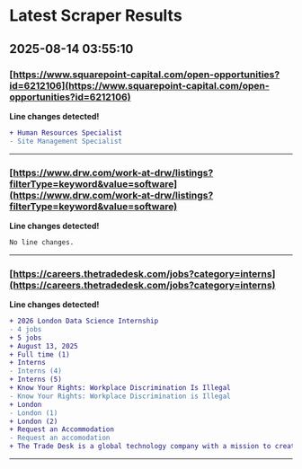 # Latest Scraper Results

## 2025-08-14 03:55:10

### [https://www.squarepoint-capital.com/open-opportunities?id=6212106](https://www.squarepoint-capital.com/open-opportunities?id=6212106)

**Line changes detected!**

```diff
+ Human Resources Specialist
- Site Management Specialist
```

---
### [https://www.drw.com/work-at-drw/listings?filterType=keyword&value=software](https://www.drw.com/work-at-drw/listings?filterType=keyword&value=software)

**Line changes detected!**

```diff
No line changes.
```

---
### [https://careers.thetradedesk.com/jobs?category=interns](https://careers.thetradedesk.com/jobs?category=interns)

**Line changes detected!**

```diff
+ 2026 London Data Science Internship
- 4 jobs
+ 5 jobs
+ August 13, 2025
+ Full time (1)
+ Interns
- Interns (4)
+ Interns (5)
+ Know Your Rights: Workplace Discrimination Is Illegal
- Know Your Rights: Workplace Discrimination is Illegal
+ London
- London (1)
+ London (2)
+ Request an Accommodation
- Request an accomodation
+ The Trade Desk is a global technology company with a mission to create a better, more open internet for everyone through principled, intelligent advertising. Handling over 1 trillion queries per day,…
```

---
